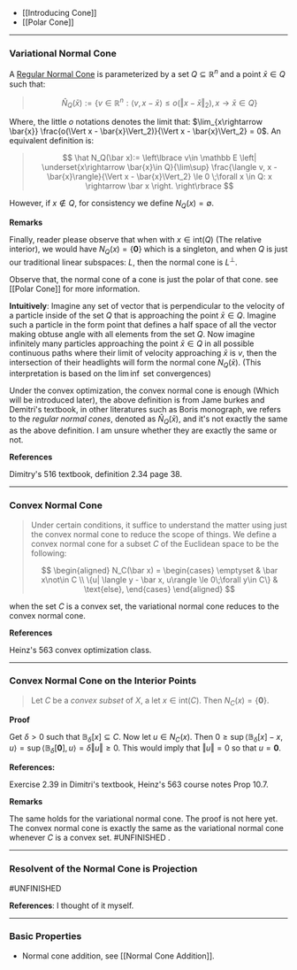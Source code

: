 * [[Introducing Cone]]
* [[Polar Cone]]

---
### **Variational Normal Cone**

A [Regular Normal Cone](../Variational%20Geometry/Variational,%20Limiting%20Normal%20Cone%20Introduction.md)  is parameterized by a set $Q\subseteq \mathbb{R}^n$ and a point $\bar{x}\in Q$ such that: 

> $$
> \hat N_Q(\bar{x}) := \left\lbrace
>     v \in \mathbb{R}^n: 
>     \langle v, x - \bar{x}\rangle \le o(\Vert x - \bar{x}\Vert_2), x\rightarrow \bar{x}\in Q
> \right\rbrace
> $$

Where, the little $o$ notations denotes the limit that: $\lim_{x\rightarrow \bar{x}} \frac{o(\Vert x - \bar{x}\Vert_2)}{\Vert x - \bar{x}\Vert_2} = 0$. 
An equivalent definition is:
> $$
> \hat N_Q(\bar x):= 
> \left\lbrace
>     v\in \mathbb E 
>     \left|
>       \underset{x\rightarrow \bar{x}\in Q}{\lim\sup}
>       \frac{\langle v, x - \bar{x}\rangle}{\Vert x - \bar{x}\Vert_2} \le 0 \;\forall x \in Q: x \rightarrow \bar x
>       \right.
> \right\rbrace
> $$

However, if $x \not\in Q$, for consistency we define $N_Q(x) = \emptyset$. 

**Remarks**

Finally, reader please observe that when with $x\in \text{int}(Q)$ (The relative interior), we would have $N_Q(x) = \{\mathbf 0\}$ which is a singleton, and when $Q$ is just our traditional linear subspaces: $L$, then the normal cone is $L^\perp$. 

Observe that, the normal cone of a cone is just the polar of that cone. see [[Polar Cone]] for more information.

**Intuitively**: Imagine any set of vector that is perpendicular to the velocity of a particle inside of the set $Q$ that is approaching the point $\bar{x} \in Q$. Imagine such a particle in the form point that defines a half space of all the vector making obtuse angle with all elements from the set $Q$. Now imagine infinitely many particles approaching the point $\bar x\in Q$ in all possible continuous paths where their limit of velocity approaching $\bar x$ is $v$, then the intersection of their headlights will form the normal cone $N_Q(\bar x)$. (This interpretation is based on the $\lim\inf$ set convergences)

Under the convex optimization, the convex normal cone is enough (Which will be introduced later), the above definition is from Jame burkes and Demitri's textbook, in other literatures such as Boris monograph, we refers to the *regular normal cones*, denoted as $\hat N_Q(\bar x)$, and it's not exactly the same as the above definition. I am unsure whether they are exactly the same or not. 

**References**

Dimitry's 516 textbook, definition 2.34 page 38.  

---
### **Convex Normal Cone**

> Under certain conditions, it suffice to understand the matter using just the convex normal cone to reduce the scope of things. We define a convex normal cone for a subset $C$ of the Euclidean space to be the following: 
> 
> $$
> \begin{aligned}
>     N_C(\bar x) = 
>     \begin{cases}
>         \emptyset & \bar x\not\in C
>         \\
>         \{u| \langle y - \bar x, u\rangle \le 0\;\forall y\in C\} & \text{else}, 
>     \end{cases}
> \end{aligned}
> $$

when the set $C$ is a convex set, the variational normal cone reduces to the convex normal cone. 

**References**

Heinz's 563 convex optimization class. 

---
### **Convex Normal Cone on the Interior Points**

> Let $C$ be a *convex subset* of $X$, a let $x\in \text{int}(C)$. Then $N_C(x) = \{\mathbf 0\}$. 

**Proof**

Get $\delta > 0$ such that $\mathbb B_\delta[x]\subseteq C$. Now let $u \in N_C(x)$. Then $0 \ge \sup \langle \mathbb B_\delta[x] - x, u\rangle = \sup\langle \mathbb B_\delta[\mathbf 0], u\rangle = \delta\Vert u\Vert \ge 0$. This would imply that $\Vert u\Vert = 0$ so that $u = \mathbf 0$. 

**References:** 

Exercise 2.39 in Dimitri's textbook, Heinz's 563 course notes Prop 10.7. 

**Remarks**

The same holds for the variational normal cone. The proof is not here yet. The convex normal cone is exactly the same as the variational normal cone whenever $C$ is a convex set. #UNFINISHED . 

---
### **Resolvent of the Normal Cone is Projection**



#UNFINISHED


**References**: I thought of it myself. 

---
### **Basic Properties**

* Normal cone addition, see [[Normal Cone Addition]]. 
